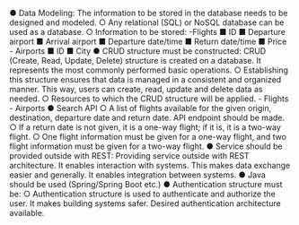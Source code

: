 ● Data Modeling: The information to be stored in the database needs to be designed and modeled.
  ○ Any relational (SQL) or NoSQL database can be used as a database.
  ○ Information to be stored:
        -Flights
            ■ ID
            ■ Departure airport
            ■ Arrival airport
            ■ Departure date/time
            ■ Return date/time
            ■ Price
        - Airports
            ■ ID
            ■ City
● CRUD structure must be constructed: CRUD (Create, Read, Update, Delete) structure is created on a database.
It represents the most commonly performed basic operations.
  ○ Establishing this structure ensures that data is managed in a consistent and organized manner. This way, users can create, read, update and delete data as needed.
  ○ Resources to which the CRUD structure will be applied.
        - Flights
        - Airports
● Search API
  ○ A list of flights available for the given origin, destination, departure date and return date.
API endpoint should be made.
  ○ If a return date is not given, it is a one-way flight; if it is, it is a two-way flight.
  ○ One flight information must be given for a one-way flight, and two flight information must be given for a two-way flight.
● Service should be provided outside with REST: Providing service outside with REST architecture. It enables interaction with systems. This makes data exchange easier and generally. It enables integration between systems.
● Java should be used (Spring/Spring Boot etc.)
● Authentication structure must be:
  ○ Authentication structure is used to authenticate and authorize the user. It makes building systems safer. Desired authentication architecture available.
